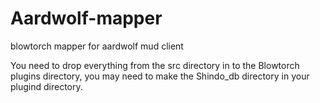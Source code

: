 # Aardwolf-mapper
blowtorch mapper for aardwolf mud client

You need to drop everything from the src directory in to the Blowtorch plugins directory, you may need to make the Shindo_db directory in your plugind directory.
